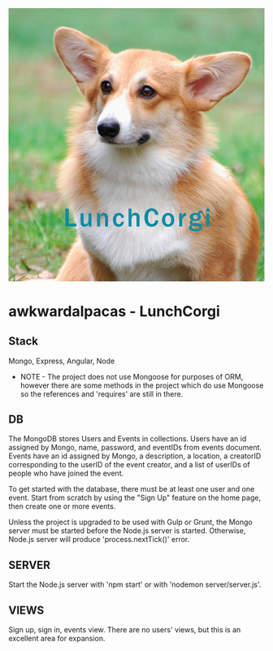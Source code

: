 ![lunchcorgi](/client/assets/lunchcorgi.jpg)

# awkwardalpacas - LunchCorgi

 ## Stack ##
 
Mongo, Express, Angular, Node

 - NOTE -
The project does not use Mongoose for purposes of ORM, however there are some methods in the project which do use Mongoose so the references and 'requires' are still in there.
 
 ## DB ##

The MongoDB stores Users and Events in collections. Users have an id assigned by Mongo, name, password, and eventIDs from events document.  Events have an id assigned by Mongo, a description, a location, a creatorID corresponding to the userID of the event creator, and a list of userIDs of people who have joined the event.

To get started with the database, there must be at least one user and one event.  Start from scratch by using the "Sign Up" feature on the home page, then create one or more events. 
 
Unless the project is upgraded to be used with Gulp or Grunt, the Mongo server must be started before the Node.js server is started.  Otherwise, Node.js server will produce 'process.nextTick()' error.

 ## SERVER ##

Start the Node.js server with 'npm start' or with 'nodemon server/server.js'.
 
 ## VIEWS ##

Sign up, sign in, events view.  There are no users' views, but this is an excellent area for expansion.
